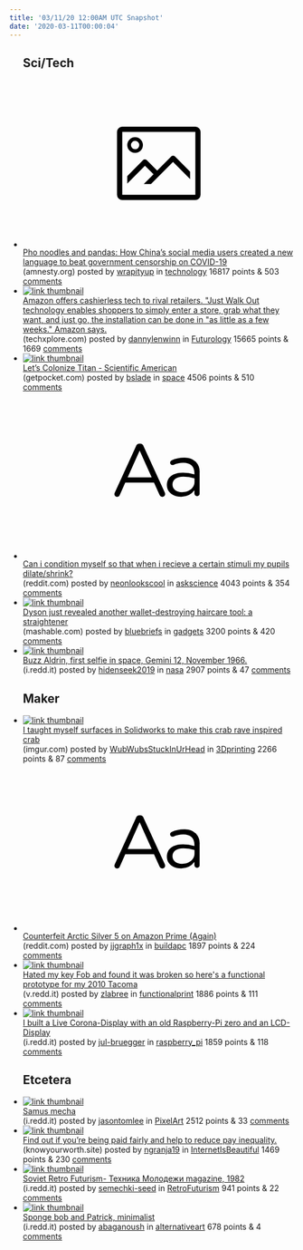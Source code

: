 ```yaml
---
title: '03/11/20 12:00AM UTC Snapshot'
date: '2020-03-11T00:00:04'
---
```

<ul>
<h2>Sci/Tech</h2>

<li><a href='https://www.amnesty.org/en/latest/news/2020/03/china-social-media-language-government-censorship-covid/'><svg version='1.1' viewBox='-34 -14 104 64' preserveAspectRatio='xMidYMid meet' xmlns='http://www.w3.org/2000/svg' xmlns:xlink='http://www.w3.org/1999/xlink'>
    <title>link thumbnail</title>
    <path d='M32,4H4A2,2,0,0,0,2,6V30a2,2,0,0,0,2,2H32a2,2,0,0,0,2-2V6A2,2,0,0,0,32,4ZM4,30V6H32V30Z'></path>
    <path d='M8.92,14a3,3,0,1,0-3-3A3,3,0,0,0,8.92,14Zm0-4.6A1.6,1.6,0,1,1,7.33,11,1.6,1.6,0,0,1,8.92,9.41Z'></path>
    <path d='M22.78,15.37l-5.4,5.4-4-4a1,1,0,0,0-1.41,0L5.92,22.9v2.83l6.79-6.79L16,22.18l-3.75,3.75H15l8.45-8.45L30,24V21.18l-5.81-5.81A1,1,0,0,0,22.78,15.37Z'></path>
    </svg></a><div><div class='linkTitle'><a href='https://www.amnesty.org/en/latest/news/2020/03/china-social-media-language-government-censorship-covid/'>Pho noodles and pandas: How China’s social media users created a new language to beat government censorship on COVID-19</a></div>(amnesty.org) posted by <a href='https://www.reddit.com/user/wrapityup'>wrapityup</a> in <a href='https://www.reddit.com/r/technology'>technology</a> 16817 points & 503 <a href='https://www.reddit.com/r/technology/comments/fgbvb1/pho_noodles_and_pandas_how_chinas_social_media/'>comments</a></div></li>

<li><a href='https://techxplore.com/news/2020-03-amazon-cashierless-tech-rival-retailers.html'><img src='https://b.thumbs.redditmedia.com/_nV15JEVnQotL-a1pePWSe-HaAt6UHqYf1weIxr_dqk.jpg' alt='link thumbnail'></a><div><div class='linkTitle'><a href='https://techxplore.com/news/2020-03-amazon-cashierless-tech-rival-retailers.html'>Amazon offers cashierless tech to rival retailers. "Just Walk Out technology enables shoppers to simply enter a store, grab what they want, and just go, the installation can be done in "as little as a few weeks." Amazon says.</a></div>(techxplore.com) posted by <a href='https://www.reddit.com/user/dannylenwinn'>dannylenwinn</a> in <a href='https://www.reddit.com/r/Futurology'>Futurology</a> 15665 points & 1669 <a href='https://www.reddit.com/r/Futurology/comments/fg9bec/amazon_offers_cashierless_tech_to_rival_retailers/'>comments</a></div></li>

<li><a href='https://getpocket.com/explore/item/let-s-colonize-titan'><img src='https://b.thumbs.redditmedia.com/x37tMR0BgDbEXpsYU32j14-A0eJl5W27Ce_xgzvIV1A.jpg' alt='link thumbnail'></a><div><div class='linkTitle'><a href='https://getpocket.com/explore/item/let-s-colonize-titan'>Let’s Colonize Titan - Scientific American</a></div>(getpocket.com) posted by <a href='https://www.reddit.com/user/bslade'>bslade</a> in <a href='https://www.reddit.com/r/space'>space</a> 4506 points & 510 <a href='https://www.reddit.com/r/space/comments/fgdjub/lets_colonize_titan_scientific_american/'>comments</a></div></li>

<li><a href='https://www.reddit.com/r/askscience/comments/fgek8w/can_i_condition_myself_so_that_when_i_recieve_a/'><svg version='1.1' viewBox='-34 -12 104 64' preserveAspectRatio='xMidYMid slice' xmlns='http://www.w3.org/2000/svg' xmlns:xlink='http://www.w3.org/1999/xlink'>
    <title>text link thumbnail</title>
    <path d='M12.19,8.84a1.45,1.45,0,0,0-1.4-1h-.12a1.46,1.46,0,0,0-1.42,1L1.14,26.56a1.29,1.29,0,0,0-.14.59,1,1,0,0,0,1,1,1.12,1.12,0,0,0,1.08-.77l2.08-4.65h11l2.08,4.59a1.24,1.24,0,0,0,1.12.83,1.08,1.08,0,0,0,1.08-1.08,1.64,1.64,0,0,0-.14-.57ZM6.08,20.71l4.59-10.22,4.6,10.22Z'>
    </path>
    <path d='M32.24,14.78A6.35,6.35,0,0,0,27.6,13.2a11.36,11.36,0,0,0-4.7,1,1,1,0,0,0-.58.89,1,1,0,0,0,.94.92,1.23,1.23,0,0,0,.39-.08,8.87,8.87,0,0,1,3.72-.81c2.7,0,4.28,1.33,4.28,3.92v.5a15.29,15.29,0,0,0-4.42-.61c-3.64,0-6.14,1.61-6.14,4.64v.05c0,2.95,2.7,4.48,5.37,4.48a6.29,6.29,0,0,0,5.19-2.48V26.9a1,1,0,0,0,1,1,1,1,0,0,0,1-1.06V19A5.71,5.71,0,0,0,32.24,14.78Zm-.56,7.7c0,2.28-2.17,3.89-4.81,3.89-1.94,0-3.61-1.06-3.61-2.86v-.06c0-1.8,1.5-3,4.2-3a15.2,15.2,0,0,1,4.22.61Z'>
    </path>
    </svg></a><div><div class='linkTitle'><a href='https://www.reddit.com/r/askscience/comments/fgek8w/can_i_condition_myself_so_that_when_i_recieve_a/'>Can i condition myself so that when i recieve a certain stimuli my pupils dilate/shrink?</a></div>(reddit.com) posted by <a href='https://www.reddit.com/user/neonlookscool'>neonlookscool</a> in <a href='https://www.reddit.com/r/askscience'>askscience</a> 4043 points & 354 <a href='https://www.reddit.com/r/askscience/comments/fgek8w/can_i_condition_myself_so_that_when_i_recieve_a/'>comments</a></div></li>

<li><a href='https://mashable.com/article/dyson-corrale-hair-straightener/'><img src='https://b.thumbs.redditmedia.com/wA7-HgCHbsV07cYLFGD9eU8bSs3CQ0KHWB8bAhsEsdE.jpg' alt='link thumbnail'></a><div><div class='linkTitle'><a href='https://mashable.com/article/dyson-corrale-hair-straightener/'>Dyson just revealed another wallet-destroying haircare tool: a straightener</a></div>(mashable.com) posted by <a href='https://www.reddit.com/user/bluebriefs'>bluebriefs</a> in <a href='https://www.reddit.com/r/gadgets'>gadgets</a> 3200 points & 420 <a href='https://www.reddit.com/r/gadgets/comments/fgean6/dyson_just_revealed_another_walletdestroying/'>comments</a></div></li>

<li><a href='https://i.redd.it/tb95a59hdvl41.jpg'><img src='https://b.thumbs.redditmedia.com/9TsOsr8OW9ymDFqQiCHeWl-Z3YaIfP4FhV23iAw3Pws.jpg' alt='link thumbnail'></a><div><div class='linkTitle'><a href='https://i.redd.it/tb95a59hdvl41.jpg'>Buzz Aldrin, first selfie in space, Gemini 12, November 1966.</a></div>(i.redd.it) posted by <a href='https://www.reddit.com/user/hidenseek2019'>hidenseek2019</a> in <a href='https://www.reddit.com/r/nasa'>nasa</a> 2907 points & 47 <a href='https://www.reddit.com/r/nasa/comments/fgg7rv/buzz_aldrin_first_selfie_in_space_gemini_12/'>comments</a></div></li>

<h2>Maker</h2>

<li><a href='https://imgur.com/NuyjpnN'><img src='https://b.thumbs.redditmedia.com/jN5wYtOU54DTq7yvAVOGlrMEcis3ewnSkj-QfqnlWtE.jpg' alt='link thumbnail'></a><div><div class='linkTitle'><a href='https://imgur.com/NuyjpnN'>I taught myself surfaces in Solidworks to make this crab rave inspired crab</a></div>(imgur.com) posted by <a href='https://www.reddit.com/user/WubWubsStuckInUrHead'>WubWubsStuckInUrHead</a> in <a href='https://www.reddit.com/r/3Dprinting'>3Dprinting</a> 2266 points & 87 <a href='https://www.reddit.com/r/3Dprinting/comments/fgegsb/i_taught_myself_surfaces_in_solidworks_to_make/'>comments</a></div></li>

<li><a href='https://www.reddit.com/r/buildapc/comments/fgc4fk/counterfeit_arctic_silver_5_on_amazon_prime_again/'><svg version='1.1' viewBox='-34 -12 104 64' preserveAspectRatio='xMidYMid slice' xmlns='http://www.w3.org/2000/svg' xmlns:xlink='http://www.w3.org/1999/xlink'>
    <title>text link thumbnail</title>
    <path d='M12.19,8.84a1.45,1.45,0,0,0-1.4-1h-.12a1.46,1.46,0,0,0-1.42,1L1.14,26.56a1.29,1.29,0,0,0-.14.59,1,1,0,0,0,1,1,1.12,1.12,0,0,0,1.08-.77l2.08-4.65h11l2.08,4.59a1.24,1.24,0,0,0,1.12.83,1.08,1.08,0,0,0,1.08-1.08,1.64,1.64,0,0,0-.14-.57ZM6.08,20.71l4.59-10.22,4.6,10.22Z'>
    </path>
    <path d='M32.24,14.78A6.35,6.35,0,0,0,27.6,13.2a11.36,11.36,0,0,0-4.7,1,1,1,0,0,0-.58.89,1,1,0,0,0,.94.92,1.23,1.23,0,0,0,.39-.08,8.87,8.87,0,0,1,3.72-.81c2.7,0,4.28,1.33,4.28,3.92v.5a15.29,15.29,0,0,0-4.42-.61c-3.64,0-6.14,1.61-6.14,4.64v.05c0,2.95,2.7,4.48,5.37,4.48a6.29,6.29,0,0,0,5.19-2.48V26.9a1,1,0,0,0,1,1,1,1,0,0,0,1-1.06V19A5.71,5.71,0,0,0,32.24,14.78Zm-.56,7.7c0,2.28-2.17,3.89-4.81,3.89-1.94,0-3.61-1.06-3.61-2.86v-.06c0-1.8,1.5-3,4.2-3a15.2,15.2,0,0,1,4.22.61Z'>
    </path>
    </svg></a><div><div class='linkTitle'><a href='https://www.reddit.com/r/buildapc/comments/fgc4fk/counterfeit_arctic_silver_5_on_amazon_prime_again/'>Counterfeit Arctic Silver 5 on Amazon Prime (Again)</a></div>(reddit.com) posted by <a href='https://www.reddit.com/user/jjgraph1x'>jjgraph1x</a> in <a href='https://www.reddit.com/r/buildapc'>buildapc</a> 1897 points & 224 <a href='https://www.reddit.com/r/buildapc/comments/fgc4fk/counterfeit_arctic_silver_5_on_amazon_prime_again/'>comments</a></div></li>

<li><a href='https://v.redd.it/zlrajyhkotl41'><img src='https://b.thumbs.redditmedia.com/zqx-Rh-m5dv3liz7bHslMy1lR7iXHf7Jh-z9KKlr9Pg.jpg' alt='link thumbnail'></a><div><div class='linkTitle'><a href='https://v.redd.it/zlrajyhkotl41'>Hated my key Fob and found it was broken so here's a functional prototype for my 2010 Tacoma</a></div>(v.redd.it) posted by <a href='https://www.reddit.com/user/zlabree'>zlabree</a> in <a href='https://www.reddit.com/r/functionalprint'>functionalprint</a> 1886 points & 111 <a href='https://www.reddit.com/r/functionalprint/comments/fgbqxz/hated_my_key_fob_and_found_it_was_broken_so_heres/'>comments</a></div></li>

<li><a href='https://i.redd.it/e4hhysnldsl41.jpg'><img src='https://b.thumbs.redditmedia.com/MtseJR2zbpl-2vr4yH4yWdVm4Z6fRkhNU3p8h55vggU.jpg' alt='link thumbnail'></a><div><div class='linkTitle'><a href='https://i.redd.it/e4hhysnldsl41.jpg'>I built a Live Corona-Display with an old Raspberry-Pi zero and an LCD-Display</a></div>(i.redd.it) posted by <a href='https://www.reddit.com/user/jul-bruegger'>jul-bruegger</a> in <a href='https://www.reddit.com/r/raspberry_pi'>raspberry_pi</a> 1859 points & 118 <a href='https://www.reddit.com/r/raspberry_pi/comments/fg9bk1/i_built_a_live_coronadisplay_with_an_old/'>comments</a></div></li>

<h2>Etcetera</h2>

<li><a href='https://i.redd.it/y46b6xe8ltl41.png'><img src='https://b.thumbs.redditmedia.com/P8C-dR1LAOZTIYf1lRl8mrZBTzJID3QivtemSjZrKQQ.jpg' alt='link thumbnail'></a><div><div class='linkTitle'><a href='https://i.redd.it/y46b6xe8ltl41.png'>Samus mecha</a></div>(i.redd.it) posted by <a href='https://www.reddit.com/user/jasontomlee'>jasontomlee</a> in <a href='https://www.reddit.com/r/PixelArt'>PixelArt</a> 2512 points & 33 <a href='https://www.reddit.com/r/PixelArt/comments/fgbjn3/samus_mecha/'>comments</a></div></li>

<li><a href='https://knowyourworth.site'><img src='https://b.thumbs.redditmedia.com/TcfMsXClenv3uo10UGKRBZHVTLU9mqNsuN2M5MyylLA.jpg' alt='link thumbnail'></a><div><div class='linkTitle'><a href='https://knowyourworth.site'>Find out if you’re being paid fairly and help to reduce pay inequality.</a></div>(knowyourworth.site) posted by <a href='https://www.reddit.com/user/ngranja19'>ngranja19</a> in <a href='https://www.reddit.com/r/InternetIsBeautiful'>InternetIsBeautiful</a> 1469 points & 230 <a href='https://www.reddit.com/r/InternetIsBeautiful/comments/fgemnc/find_out_if_youre_being_paid_fairly_and_help_to/'>comments</a></div></li>

<li><a href='https://i.redd.it/w7n21cshkul41.jpg'><img src='https://b.thumbs.redditmedia.com/Ry7kkLcG2Z1bDqn3rw3sztvQeoaoy0jQ5Qxy2Xos5tY.jpg' alt='link thumbnail'></a><div><div class='linkTitle'><a href='https://i.redd.it/w7n21cshkul41.jpg'>Soviet Retro Futurism- Техника Молодежи magazine, 1982</a></div>(i.redd.it) posted by <a href='https://www.reddit.com/user/semechki-seed'>semechki-seed</a> in <a href='https://www.reddit.com/r/RetroFuturism'>RetroFuturism</a> 941 points & 22 <a href='https://www.reddit.com/r/RetroFuturism/comments/fgdtgc/soviet_retro_futurism_техника_молодежи_magazine/'>comments</a></div></li>

<li><a href='https://i.redd.it/ga8kuxcc2tl41.jpg'><img src='https://b.thumbs.redditmedia.com/v9Z3vJPJZnl2DjJP9TSpbyfTlC0iMJ2VSMk5-gCCXrw.jpg' alt='link thumbnail'></a><div><div class='linkTitle'><a href='https://i.redd.it/ga8kuxcc2tl41.jpg'>Sponge bob and Patrick, minimalist</a></div>(i.redd.it) posted by <a href='https://www.reddit.com/user/abaganoush'>abaganoush</a> in <a href='https://www.reddit.com/r/alternativeart'>alternativeart</a> 678 points & 4 <a href='https://www.reddit.com/r/alternativeart/comments/fgal23/sponge_bob_and_patrick_minimalist/'>comments</a></div></li>

</ul>
